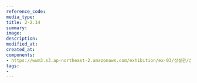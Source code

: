 ```yaml
---
reference_code:
media_type:
title: 2-2.14
summary:
image:
description:
modified_at:
created_at:
components:
- https://wwm3.s3.ap-northeast-2.amazonaws.com/exhibition/ex-03/상설관/상설관1+오른편/2-2.14.jpg
tags:
-
---
```


